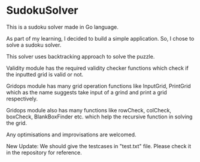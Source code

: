 # SudokuSolver

This is a sudoku solver made in Go language.

As part of my learning, I decided to build a simple application. So, I chose to solve a sudoku solver.

This solver uses backtracking approach to solve the puzzle.

Validity module has the required validity checker functions which check if the inputted grid is valid or not.

Gridops module has many grid operation functions like InputGrid, PrintGrid which as the name suggests take input of a grind and print a grid respectively.

Gridops module also has many functions like rowCheck, colCheck, boxCheck, BlankBoxFinder etc. which help the recursive function in solving the grid.

Any optimisations and improvisations are welcomed.

New Update: We should give the testcases in "test.txt" file. Please check it in the repository for reference.
